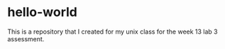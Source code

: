 # hello-world
This is a repository that I created for my unix class for the week 13 lab 3 assessment. 
